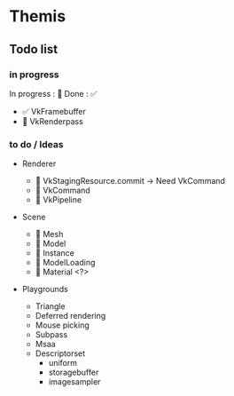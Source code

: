 # Themis

## Todo list

### in progress

In progress : 🔲 Done : ✅

* ✅ VkFramebuffer
* 🔲 VkRenderpass

### to do / Ideas

* Renderer
  * 🔲 VkStagingResource.commit -> Need VkCommand
  * 🔲 VkCommand
  * 🔲 VkPipeline

* Scene 
  * 🔲 Mesh
  * 🔲 Model
  * 🔲 Instance
  * 🔲 ModelLoading
  * 🔲 Material <?>

* Playgrounds
  * Triangle
  * Deferred rendering
  * Mouse picking
  * Subpass
  * Msaa
  * Descriptorset
    * uniform
    * storagebuffer
    * imagesampler    
  